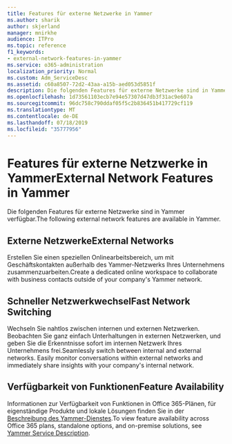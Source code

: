 ```yaml
---
title: Features für externe Netzwerke in Yammer
ms.author: sharik
author: skjerland
manager: mnirkhe
audience: ITPro
ms.topic: reference
f1_keywords:
- external-network-features-in-yammer
ms.service: o365-administration
localization_priority: Normal
ms.custom: Adm_ServiceDesc
ms.assetid: c60a8507-72d2-43aa-a15b-aed053d5851f
description: Die folgenden Features für externe Netzwerke sind in Yammer verfügbar.
ms.openlocfilehash: 1d73561103ecb7e94e57307d47db3f31ac9e607a
ms.sourcegitcommit: 96dc758c790ddaf05f5c2b836451b417729cf119
ms.translationtype: MT
ms.contentlocale: de-DE
ms.lasthandoff: 07/18/2019
ms.locfileid: "35777956"
---
```

# <a name="external-network-features-in-yammer"></a><span data-ttu-id="76e24-103">Features für externe Netzwerke in Yammer</span><span class="sxs-lookup"><span data-stu-id="76e24-103">External Network Features in Yammer</span></span>

<span data-ttu-id="76e24-104">Die folgenden Features für externe Netzwerke sind in Yammer verfügbar.</span><span class="sxs-lookup"><span data-stu-id="76e24-104">The following external network features are available in Yammer.</span></span>
  
## <a name="external-networks"></a><span data-ttu-id="76e24-105">Externe Netzwerke</span><span class="sxs-lookup"><span data-stu-id="76e24-105">External Networks</span></span>
<span data-ttu-id="76e24-106"><a name="bkmk_ExternalNetworks"> </a></span><span class="sxs-lookup"><span data-stu-id="76e24-106"></span></span>

<span data-ttu-id="76e24-107">Erstellen Sie einen speziellen Onlinearbeitsbereich, um mit Geschäftskontakten außerhalb des Yammer-Netzwerks Ihres Unternehmens zusammenzuarbeiten.</span><span class="sxs-lookup"><span data-stu-id="76e24-107">Create a dedicated online workspace to collaborate with business contacts outside of your company's Yammer network.</span></span>
  
## <a name="fast-network-switching"></a><span data-ttu-id="76e24-108">Schneller Netzwerkwechsel</span><span class="sxs-lookup"><span data-stu-id="76e24-108">Fast Network Switching</span></span>
<span data-ttu-id="76e24-109"><a name="bkmk_FastNetworkSwitching"> </a></span><span class="sxs-lookup"><span data-stu-id="76e24-109"></span></span>

<span data-ttu-id="76e24-p101">Wechseln Sie nahtlos zwischen internen und externen Netzwerken. Beobachten Sie ganz einfach Unterhaltungen in externen Netzwerken, und geben Sie die Erkenntnisse sofort im internen Netzwerk Ihres Unternehmens frei.</span><span class="sxs-lookup"><span data-stu-id="76e24-p101">Seamlessly switch between internal and external networks. Easily monitor conversations within external networks and immediately share insights with your company's internal network.</span></span>
  
## <a name="feature-availability"></a><span data-ttu-id="76e24-112">Verfügbarkeit von Funktionen</span><span class="sxs-lookup"><span data-stu-id="76e24-112">Feature Availability</span></span>
<span data-ttu-id="76e24-113"><a name="bkmk_FastNetworkSwitching"> </a></span><span class="sxs-lookup"><span data-stu-id="76e24-113"></span></span>

<span data-ttu-id="76e24-114">Informationen zur Verfügbarkeit von Funktionen in Office 365-Plänen, für eigenständige Produkte und lokale Lösungen finden Sie in der [Beschreibung des Yammer-Dienstes](yammer-service-description.md).</span><span class="sxs-lookup"><span data-stu-id="76e24-114">To view feature availability across Office 365 plans, standalone options, and on-premise solutions, see [Yammer Service Description](yammer-service-description.md).</span></span>